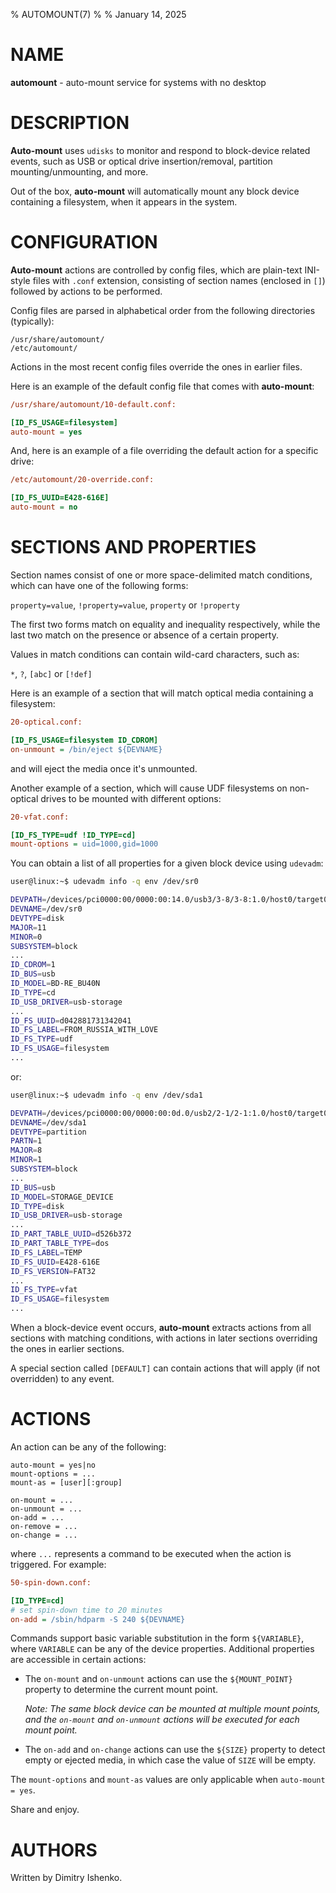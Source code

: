 % AUTOMOUNT(7)
%
% January 14, 2025

# NAME

**automount** - auto-mount service for systems with no desktop

# DESCRIPTION

**Auto-mount** uses `udisks` to monitor and respond to block-device related
events, such as USB or optical drive insertion/removal, partition
mounting/unmounting, and more.

Out of the box, **auto-mount** will automatically mount any block device
containing a filesystem, when it appears in the system.

# CONFIGURATION

**Auto-mount** actions are controlled by config files, which are plain-text
INI-style files with `.conf` extension, consisting of section names (enclosed
in `[]`) followed by actions to be performed.

Config files are parsed in alphabetical order from the following directories
(typically):

```
/usr/share/automount/
/etc/automount/
```

Actions in the most recent config files override the ones in earlier files.

Here is an example of the default config file that comes with **auto-mount**:

```ini
/usr/share/automount/10-default.conf:

[ID_FS_USAGE=filesystem]
auto-mount = yes
```

And, here is an example of a file overriding the default action for a specific
drive:

```ini
/etc/automount/20-override.conf:

[ID_FS_UUID=E428-616E]
auto-mount = no
```

# SECTIONS AND PROPERTIES

Section names consist of one or more space-delimited match conditions, which
can have one of the following forms:

`property=value`, `!property=value`, `property` or `!property`

The first two forms match on equality and inequality respectively, while the
last two match on the presence or absence of a certain property.

Values in match conditions can contain wild-card characters, such as:

`*`, `?`, `[abc]` or `[!def]`

Here is an example of a section that will match optical media containing a
filesystem:

```ini
20-optical.conf:

[ID_FS_USAGE=filesystem ID_CDROM]
on-unmount = /bin/eject ${DEVNAME}
```

and will eject the media once it's unmounted.

Another example of a section, which will cause UDF filesystems on non-optical
drives to be mounted with different options:

```ini
20-vfat.conf:

[ID_FS_TYPE=udf !ID_TYPE=cd]
mount-options = uid=1000,gid=1000
```

You can obtain a list of all properties for a given block device using `udevadm`:

```sh
user@linux:~$ udevadm info -q env /dev/sr0
```
```sh
DEVPATH=/devices/pci0000:00/0000:00:14.0/usb3/3-8/3-8:1.0/host0/target0:0:0/0:0:0:0/block/sr0
DEVNAME=/dev/sr0
DEVTYPE=disk
MAJOR=11
MINOR=0
SUBSYSTEM=block
...
ID_CDROM=1
ID_BUS=usb
ID_MODEL=BD-RE_BU40N
ID_TYPE=cd
ID_USB_DRIVER=usb-storage
...
ID_FS_UUID=d042881731342041
ID_FS_LABEL=FROM_RUSSIA_WITH_LOVE
ID_FS_TYPE=udf
ID_FS_USAGE=filesystem
...
```
or:
```sh
user@linux:~$ udevadm info -q env /dev/sda1
```
```sh
DEVPATH=/devices/pci0000:00/0000:00:0d.0/usb2/2-1/2-1:1.0/host0/target0:0:0/0:0:0:0/block/sda/sda1
DEVNAME=/dev/sda1
DEVTYPE=partition
PARTN=1
MAJOR=8
MINOR=1
SUBSYSTEM=block
...
ID_BUS=usb
ID_MODEL=STORAGE_DEVICE
ID_TYPE=disk
ID_USB_DRIVER=usb-storage
...
ID_PART_TABLE_UUID=d526b372
ID_PART_TABLE_TYPE=dos
ID_FS_LABEL=TEMP
ID_FS_UUID=E428-616E
ID_FS_VERSION=FAT32
...
ID_FS_TYPE=vfat
ID_FS_USAGE=filesystem
...
```

When a block-device event occurs, **auto-mount** extracts actions from all
sections with matching conditions, with actions in later sections overriding
the ones in earlier sections.

A special section called `[DEFAULT]` can contain actions that will apply (if
not overridden) to any event.

# ACTIONS

An action can be any of the following:

```
auto-mount = yes|no
mount-options = ...
mount-as = [user][:group]

on-mount = ...
on-unmount = ...
on-add = ...
on-remove = ...
on-change = ...
```

where `...` represents a command to be executed when the action is triggered.
For example:

```ini
50-spin-down.conf:

[ID_TYPE=cd]
# set spin-down time to 20 minutes
on-add = /sbin/hdparm -S 240 ${DEVNAME}
```

Commands support basic variable substitution in the form `${VARIABLE}`, where
`VARIABLE` can be any of the device properties. Additional properties are
accessible in certain actions:

* The `on-mount` and `on-unmount` actions can use the `${MOUNT_POINT}` property
  to determine the current mount point.

  *Note: The same block device can be mounted at multiple mount points, and the
  `on-mount` and `on-unmount` actions will be executed for each mount point.*

* The `on-add` and `on-change` actions can use the `${SIZE}` property to detect
  empty or ejected media, in which case the value of `SIZE` will be empty.

The `mount-options` and `mount-as` values are only applicable when
`auto-mount = yes`.

Share and enjoy.

# AUTHORS

Written by Dimitry Ishenko.
